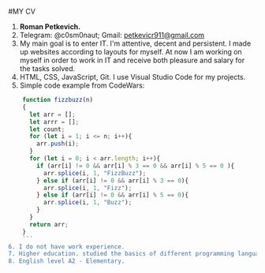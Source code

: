 #MY CV
1. **Roman Petkevich.**
2. Telegram: @c0sm0naut; Gmail: petkevicr911@gmail.com
3. My main goal is to enter IT. I'm attentive, decent and persistent. I made up websites according to layouts for myself. At now I am working on myself in order to work in IT and receive both pleasure and salary for the tasks solved.
4. HTML, CSS, JavaScript, Git. I use Visual Studio Code for my projects.
5. Simple code example from CodeWars:
```javascript
	function fizzbuzz(n)
	{
	  let arr = [];
	  let arrr = [];
	  let count;
	  for (let i = 1; i <= n; i++){
	    arr.push(i);
  	  }
	  for (let i = 0; i < arr.length; i++){
	    if (arr[i] != 0 && arr[i] % 3 == 0 && arr[i] % 5 == 0 ){
	      arr.splice(i, 1, "FizzBuzz");
	    } else if (arr[i] != 0 && arr[i] % 3 == 0){
	      arr.splice(i, 1, "Fizz");
	    } else if (arr[i] != 0 && arr[i] % 5 == 0){
	      arr.splice(i, 1, "Buzz");
	    }    
	  }
	  return arr;
	}
	```
6. I do not have work experience.
7. Higher education. studied the basics of different programming languages ​​during my studies.
8. English level A2 - Elementary.
